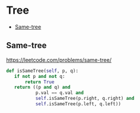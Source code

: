  # Tree

+ [Same-tree](#same-tree)

 ## Same-tree

 https://leetcode.com/problems/same-tree/ 

 ```python
def isSameTree(self, p, q):
    if not p and not q:
        return True
    return ((p and q) and
            p.val == q.val and
            self.isSameTree(p.right, q.right) and
            self.isSameTree(p.left, q.left))

 ```